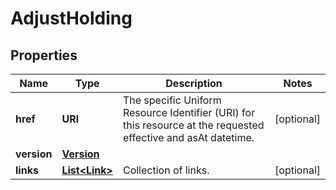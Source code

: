 

# AdjustHolding


## Properties

Name | Type | Description | Notes
------------ | ------------- | ------------- | -------------
**href** | **URI** | The specific Uniform Resource Identifier (URI) for this resource at the requested effective and asAt datetime. |  [optional]
**version** | [**Version**](Version.md) |  | 
**links** | [**List&lt;Link&gt;**](Link.md) | Collection of links. |  [optional]




